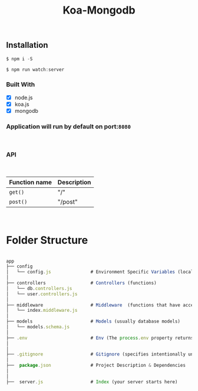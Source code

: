 <h1 align="center"> Koa-Mongodb </h1> <br>

## Installation

```javascript
$ npm i -S
```

```javascript
$ npm run watch:server
```

### Built With

- [x] node.js
- [x] koa.js
- [x] mongodb

### Application will run by default on port:`8080`

<br>
<h3 align=""> API </h3> <br>

| Function name | Description |
| ------------- | ----------- |
| `get()`       | "/"         |
| `post()`      | "/post"     |

<br>

# Folder Structure

```javascript

app
├── config
│   └── config.js               # Environment Specific Variables (local/dev/production)
│
├── controllers                 # Controllers (functions)
│   └── db.controllers.js
│   └── user.controllers.js
│
├── middleware                  # Middleware  (functions that have access to object (req), object (res), and the next middleware function )
│   └── index.middleware.js
│
├── models                      # Models (usually database models)
│   └── models.schema.js
│
├── .env                        # Env (The process.env property returns an object containing the user environment)
│
│
├── .gitignore                  # Gitignore (specifies intentionally untracked files to ignore)
│
├──  package.json               # Project Description & Dependencies
│
│
├──  server.js                  # Index (your server starts here)


```
